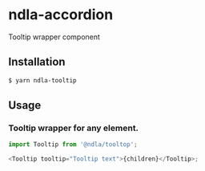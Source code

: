 # ndla-accordion

Tooltip wrapper component

## Installation

```sh
$ yarn ndla-tooltip
```

## Usage

### Tooltip wrapper for any element.

```js
import Tooltip from '@ndla/tooltop';

<Tooltip tooltip="Tooltip text">{children}</Tooltip>;
```
